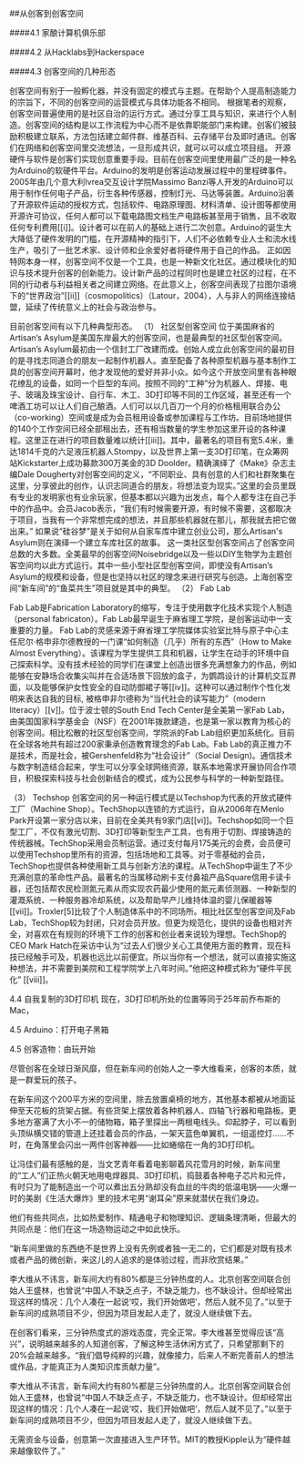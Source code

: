 
##从创客到创客空间


####4.1 家酿计算机俱乐部

####4.2 从Hacklabs到Hackerspace

####4.3 创客空间的几种形态

创客空间有别于一般孵化器，并没有固定的模式与主题。在帮助个人提高制造能力的宗旨下，不同的创客空间的运营模式与具体功能各不相同。
根据笔者的观察，创客空间普遍使用的是社区自治的运行方式。通过分享工具与知识，来进行个人制造。创客空间的结构是以工作流程为中心而不是依靠职能部门来构建。创客们被鼓励积极建立联系，方法包括建立邮件群、维基百科、云存储平台及即时通讯。创客们在网络和创客空间里交流想法，一旦形成共识，就可以可以成立项目组。
开源硬件与软件是创客们实现创意重要手段。目前在创客空间里使用最广泛的是一种名为Arduino的软硬件平台。Arduino的发明是创客运动发展过程中的里程碑事件。2005年由几个意大利Ivrea交互设计学院Massimo Banzi等人开发的Arduino可以用于制作任何电子产品，衍生各种传感器，控制灯光、马达等装置。Arduino沿袭了开源软件运动的授权方式，包括软件、电路原理图、材料清单、设计图等都使用开源许可协议，任何人都可以下载电路图文档生产电路板甚至用于销售，且不收取任何专利费用[[i]]。设计者可以在前人的基础上进行二次创意。Arduino的诞生大大降低了硬件发明的门槛，在开源精神的指引下，人们不必依赖专业人士和流水线生产，吸引了一批艺术家、设计师和业余爱好者将硬件用于自己的作品。
正如因特网本身一样，创客空间不仅是一个工具，也是一种新文化社区。通过模块化的知识与技术提升创客的创新能力。设计新产品的过程同时也是建立社区的过程，在不同的行动者与利益相关者之间建立网络。在此意义上，创客空间表现了拉图尔语境下的“世界政治”[[ii]]（cosmopolitics）（Latour，2004），人与非人的网络连接结盟，延续了传统意义上的社会与政治参与。

目前创客空间有以下几种典型形态。
（1） 社区型创客空间
位于美国麻省的Artisan’s Asylum是美国东岸最大的创客空间，也是最典型的社区型创客空间。Artisan’s Asylum最初由一个信封工厂改建而成。创始人成立此创客空间的最初目的是寻找志同道合的朋友一起制作机器人。直至配备了各种原型机器与基本制作工具的创客空间开幕时，他才发现他的爱好并非小众。如今这个开放空间里有各种眼花缭乱的设备，如同一个巨型的车间。按照不同的“工种”分为机器人、焊接、电子、玻璃及珠宝设计、自行车、木工、3D打印等不同的工作区域，甚至还有一个啤酒工坊可以让人们自己酿酒。人们可以以几百刀一个月的价格租用联合办公（co-working）空间或是成为会员租用设备或参加课程与工作坊。目前场地提供的140个工作空间已经全部租出去，还有相当数量的学生参加这里开设的各种课程。这里正在进行的项目数量难以统计[[iii]]。其中，最著名的项目有宽5.4米，重达1814千克的六足液压机器人Stompy，以及世界上第一支3D打印笔，在众筹网站Kickstarter上成功募款300万美金的3D Doolder。精确演绎了《Make》杂志主编Dale Dougherty对创客空间的定义，“不同职业、具有创意的人们和社群聚集在这里，分享彼此的创作，认识志同道合的朋友，将想法变为现实。”这里的会员里既有专业的发明家也有业余玩家，但基本都以兴趣为出发点，每个人都专注在自己手中的作品中。会员Jacob表示，“我们有时候需要开源，有时候不需要，这都取决于项目，当我有一个非常想完成的想法，并且那些机器就在那儿，那我就去把它做出来。” 如果说“硅谷梦”是关于如何从自家车库中建立创业公司，那么Artisan's Asylum则在演绎一个建立车库社区的故事。
这一类社区型创客空间占了创客空间总数的大多数。全美最早的创客空间Noisebridge以及一些以DIY生物学为主题创客空间均以此方式运行。其中一些小型社区型创客空间，即使没有Artisan’s Asylum的规模和设备，但是也坚持以社区的理念来进行研究与创造。上海创客空间“新车间”的“鱼菜共生”项目就是其中的典型。
（2） Fab Lab

Fab Lab是Fabrication Laboratory的缩写，专注于使用数字化技术实现个人制造（personal fabricaton）。Fab Lab最早诞生于麻省理工学院，是创客运动中一支重要的力量。
Fab Lab的灵感来源于麻省理工学院媒体实验室比特与原子中心主任尼尔·格申非尔德教授的一门课“如何制造（几乎）所有的东西”（How to Make Almost Everything）。该课程为学生提供工具和机器，让学生在动手的环境中自己探索科学。没有技术经验的同学们在课堂上创造出很多充满想象力的作品，例如能够在安静场合收集尖叫并在合适场景下回放的盒子，为鹦鹉设计的计算机交互界面，以及能够保护女性安全的自动防御裙子等[[iv]]。这种可以通过制作个性化发明来表达自我的目标, 被格申非尔德称为“当代社会的读写能力”（modern literacy）[[v]]。位于波士顿的South End Tech Center是全美第一家Fab Lab，由美国国家科学基金会（NSF）在2001年拨款建造，也是第一家以教育为核心的创客空间。相比松散的社区型创客空间，学院派的Fab Lab组织更加系统化。目前在全球各地共有超过200家秉承创造教育理念的Fab Lab。Fab Lab的真正推力不是技术，而是社会，被Gershenfeld称为“社会设计”（Social Design)。通信技术与数字制造结合起来，学生可以分享全球网络资源，联系本地需求开展协同合作项目，积极探索科技与社会创新结合的模式，成为公民参与科学的一种新型路径。

（3） Techshop
创客空间的另一种运行模式是以Techshop为代表的开放式硬件工厂（Machine Shop）。TechShop以连锁的方式运行，自从2006年在Menlo Park开设第一家分店以来，目前在全美共有9家门店[[vi]]。Techshop如同一个巨型工厂，不仅有激光切割、3D打印等新型生产工具，也有用于切割、焊接铸造的传统器械。TechShop采用会员制运营。通过支付每月175美元的会费，会员便可以使用Techshop里所有的资源，包括场地和工具等。对于零基础的会员，TechShop也提供各种使用新工具与创新方法的课程。从TechShop中诞生了不少充满创意的革命性产品。最著名的当属移动刷卡支付鼻祖产品Square信用卡读卡器，还包括帮农民检测氮元素从而实现农药最少使用的氮元素侦测器、一种新型的灌溉系统、一种服务器冷却系统，以及帮助早产儿维持体温的婴儿保暖器等[[vii]]。Troxler[5]比较了个人制造体系中的不同场所。相比社区型创客空间及Fab Lab，TechShop较为封闭，只对会员开放。但更为规范化，提供的设备也相对齐全，对喜欢在有规则的环境下工作的创客和创业者来说较为理想。TechShop的CEO Mark Hatch在采访中认为“过去人们很少关心工具使用方面的教育，现在科技已经触手可及，机器也远比以前便宜。所以当你有一个想法，就可以直接实施这种想法，并不需要到美院和工程学院学上八年时间。”他把这种模式称为“硬件平民化” [[viii]]。

4.4 自我复制的3D打印机
现在，3D打印机所处的位置等同于25年前乔布斯的Mac，

4.5 Arduino：打开电子黑箱

4.5 创客造物：由玩开始

尽管创客在全球日渐风靡，但在新车间的创始人之一李大维看来，创客的本质，就是一群爱玩的孩子。

在新车间这个200平方米的空间里，除去放置桌椅的地方，其他基本都被从地面延伸至天花板的货架占据。有些货架上摆放着各种机器人、四轴飞行器和电路板。更多地方塞满了大小不一的储物箱，箱子里探出一两根电线头。仰起脖子，可以看到头顶纵横交错的管道上还挂着会员的作品，一架天蓝色单翼机，一组遥控灯……不时，在角落里会闪出一两件创客神器——比如蜷缩在一角的3D打印机。

让冯佳们最有感触的是，当文艺青年看着电影聊着风花雪月的时候，新车间里的“工人”们正热火朝天地用电焊器具、3D打印机，捣鼓着各种电子芯片和元件，有时只为了能制造出一个可以煮出五分熟却没有血丝的牛肉的低温电锅——火爆一时的美剧《生活大爆炸》里的技术宅男“谢耳朵”原来就潜伏在我们身边。

他们有些共同点，比如热爱制作、精通电子和物理知识、逻辑条理清晰，但最大的共同点是：他们在这一场造物运动之中如此快乐。

“新车间里做的东西绝不是世界上没有先例或者独一无二的，它们都是对既有技术或者产品的微创新，来这儿的人追求的是体验过程，而非欣赏结果。”

李大维从不讳言，新车间大约有80%都是三分钟热度的人。北京创客空间联合创始人王盛林，也曾说“中国人不缺乏点子，不缺乏能力，也不缺设计。但却经常出现这样的情况：几个人凑在一起说‘哎，我们开始做吧’，然后人就不见了。”以至于新车间的成熟项目不少，但因为项目发起人走了，就没人继续做下去。

在创客们看来，三分钟热度式的游戏态度，完全正常。李大维甚至觉得应该“高兴”，说明越来越多的人知道创客，了解这种生活休闲方式了，只希望那剩下的20%会越来越多。“我们倡导纯粹的兴趣，就像接力，后来人不断完善前人的想法或作品，才能真正为人类知识库贡献力量”。

李大维从不讳言，新车间大约有80%都是三分钟热度的人。北京创客空间联合创始人王盛林，也曾说“中国人不缺乏点子，不缺乏能力，也不缺设计。但却经常出现这样的情况：几个人凑在一起说‘哎，我们开始做吧’，然后人就不见了。”以至于新车间的成熟项目不少，但因为项目发起人走了，就没人继续做下去。

无需资金与设备，创意第一次直接进入生产环节。MIT的教授Kipple认为“硬件越来越像软件了。”